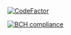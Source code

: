 [![CodeFactor](https://www.codefactor.io/repository/github/tetram76/tetram/badge)](https://www.codefactor.io/repository/github/tetram76/tetram)

[![BCH compliance](https://bettercodehub.com/edge/badge/Tetram76/tetram?branch=master)](https://bettercodehub.com/results/Tetram76/tetram?branch=master)
